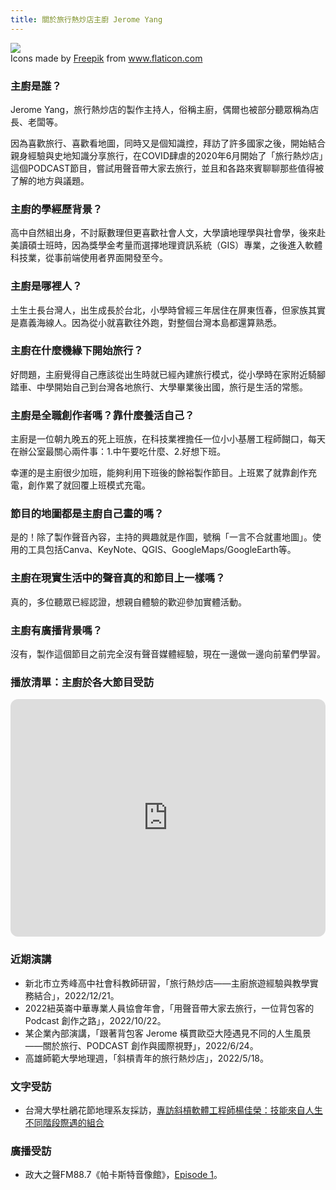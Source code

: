 ```yaml
---
title: 關於旅行熱炒店主廚 Jerome Yang
---
```


<img class="flaticon" src="https://cdn-icons-png.flaticon.com/512/2946/2946176.png">
<div class="attribution">Icons made by <a href="https://www.flaticon.com/authors/freepik" title="Freepik">Freepik</a> from <a href="https://www.flaticon.com/" title="Flaticon">www.flaticon.com</a></div>

### 主廚是誰？

Jerome Yang，旅行熱炒店的製作主持人，俗稱主廚，偶爾也被部分聽眾稱為店長、老闆等。

因為喜歡旅行、喜歡看地圖，同時又是個知識控，拜訪了許多國家之後，開始結合親身經驗與史地知識分享旅行，在COVID肆虐的2020年6月開始了「旅行熱炒店」這個PODCAST節目，嘗試用聲音帶大家去旅行，並且和各路來賓聊聊那些值得被了解的地方與議題。

### 主廚的學經歷背景？

高中自然組出身，不討厭數理但更喜歡社會人文，大學讀地理學與社會學，後來赴美讀碩士班時，因為獎學金考量而選擇地理資訊系統（GIS）專業，之後進入軟體科技業，從事前端使用者界面開發至今。

### 主廚是哪裡人？

土生土長台灣人，出生成長於台北，小學時曾經三年居住在屏東恆春，但家族其實是嘉義海線人。因為從小就喜歡往外跑，對整個台灣本島都還算熟悉。

### 主廚在什麼機緣下開始旅行？

好問題，主廚覺得自己應該從出生時就已經內建旅行模式，從小學時在家附近騎腳踏車、中學開始自己到台灣各地旅行、大學畢業後出國，旅行是生活的常態。

### 主廚是全職創作者嗎？靠什麼養活自己？

主廚是一位朝九晚五的死上班族，在科技業裡擔任一位小小基層工程師餬口，每天在辦公室最關心兩件事：1.中午要吃什麼、2.好想下班。

幸運的是主廚很少加班，能夠利用下班後的餘裕製作節目。上班累了就靠創作充電，創作累了就回覆上班模式充電。

### 節目的地圖都是主廚自己畫的嗎？

是的！除了製作聲音內容，主持的興趣就是作圖，號稱「一言不合就畫地圖」。使用的工具包括Canva、KeyNote、QGIS、GoogleMaps/GoogleEarth等。

### 主廚在現實生活中的聲音真的和節目上一樣嗎？

真的，多位聽眾已經認證，想親自體驗的歡迎參加實體活動。

### 主廚有廣播背景嗎？

沒有，製作這個節目之前完全沒有聲音媒體經驗，現在一邊做一邊向前輩們學習。

### 播放清單：主廚於各大節目受訪

<iframe style="border-radius:12px" src="https://open.spotify.com/embed/playlist/1LzK6nj1RI2bZMY5WWwzRm?utm_source=generator" width="100%" height="380" frameBorder="0" allowfullscreen="" allow="autoplay; clipboard-write; encrypted-media; fullscreen; picture-in-picture"></iframe>

### 近期演講

* 新北市立秀峰高中社會科教師研習，「旅行熱炒店——主廚旅遊經驗與教學實務結合」，2022/12/21。
* 2022紐英崙中華專業人員協會年會，「用聲音帶大家去旅行，一位背包客的 Podcast 創作之路」，2022/10/22。
* 某企業內部演講，「跟著背包客 Jerome 橫貫歐亞大陸遇見不同的人生風景——關於旅行、PODCAST 創作與國際視野」，2022/6/24。
* 高雄師範大學地理週，「斜槓青年的旅行熱炒店」，2022/5/18。

### 文字受訪

* 台灣大學杜鵑花節地理系友採訪，[專訪斜槓軟體工程師楊佳榮：技能來自人生不同階段際遇的組合](http://140.112.63.111/geogflower/)

### 廣播受訪

* 政大之聲FM88.7《帕卡斯特音像館》，[Episode 1](http://vnccuaudio.nccu.edu.tw/Audio/0217_1.mp3)。